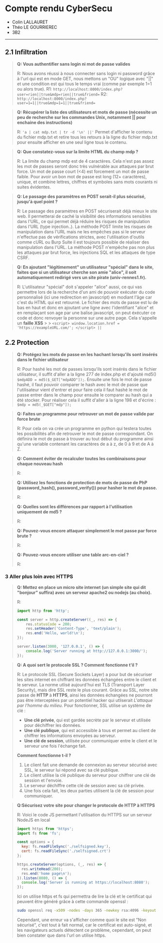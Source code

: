 # Compte rendu CyberSecu

- Colin LALLAURET
- Théo LE GOURRIEREC
- 3B2

---

## 2.1 Infiltration

> **Q: Vous authentifier sans login ni mot de passe valides**
>
> R: Nous avons réussi à nous connecter sans login ni password grâce à l'url qui est en mode GET, nous mettons un "OU" logique avec "||" et une condition est qui tous le temps vrai (comme par exemple 1=1 ou alors true).
> R1: `http://localhost:8000/index.php?user=rien||true&mdp=rien||true&friend=`
> R2: `http://localhost:8000/index.php?user=1=1||true&mdp=1=1||true&friend=`

> **Q: Récupérer la liste des utilisateurs et mots de passe (nécessite un peu de recherche sur les commandes Unix, notamment || pour enchaine des instructions)**
>
> R: `'a | cat mdp.txt | tr -d '\n' ||'`
> Permet d'afficher le contenu du fichier mdp.txt et retire tous les retours à la ligne du fichier mdp.txt pour ensuite afficher en une seul ligne tous le contenu.

> **Q: Que constatez-vous sur la limite HTML du champ mdp ?**
>
> R: La limite du champ mdp est de 4 caractères. Cela n'est pas assez les mot de passes seront donc très vulnérable aux attaques par brut force. Un mot de passe court (<4) est forcement un mot de passe faible. Pour avoir un bon mot de passe est long (12+ caractères), unique, et combine lettres, chiffres et symboles sans mots courants ni suites évidentes.

> **Q: Le passage des paramètres en POST serait-il plus sécurisé, jusqu'à quel point ?**
>
> R: Le passage des paramètres en POST sécuriserait déjà mieux le site web. Il permetterai de caché la visibilité des informations sensibles dans l'URL, ce qui permet déjà réduire les risques de manipulation dans l'URL (type injection..). La méthode POST limite les risques de manipulation dans l'URL mais ne les empêches pas si le serveur n'effectue pas de vérifications strictes, avec l'utilisation d'outils comme cURL ou Burp Suite il est toujours possible de réaliser des manipulation dans l'URL. La méthode POST n'empêche pas non plus les attaques par brut force, les injections SQL et les attaques de type CSRF.

> **Q: En ajoutant "légitimement" un utilisateur "spécial" dans le site, faites que si un utilisateur cherche son amie "alice", il soit automatiquement redirigé vers un site pirate (univ-rennes1.fr).**
>
> R: L'utilisateur "spécial" doit s'appeler "alice" aussi, ce qui vas permettre lors de la recherche d'un ami de pouvoir exécuter du code personnalisé (ici une redirection en javascript) en modiant l'âge car c'est du HTML qui est retourné. Le fichier des mots de passe est lu de bas en haut et donc en ajoutant une ligne avec l'identifiant "alice" et en remplaçant son age par une balise javascript, on peut éxécuter ce code et donc renvoyer la personne sur une autre page. Cela s'appelle un **faille XSS** > > `<script> window.location.href = 'https://exampleURL.com/'; </script> ||`

## 2.2 Protection

> **Q: Protégez les mots de passe en les hachant lorsqu'ils sont insérés dans le fichier utilisateur**
>
> R: Pour hashé les mot de passes lorsqu'ils sont insérés dans le fichier utilisateur, il suffit d'aller a la ligne 277 de index.php et d'ajouté md5() `$mdpADD = md5($_GET["mdpADD"]);`. Ensuite une fois le mot de passe hashé, il faut pouvoir comparer le hash avec le mot de passe que l'utilisateur vient d'entrer et pour faire cela il faut hashé le mot de passe entrer dans le champ pour ensuite le comparer au hash qui a été stocker. Pour réaliser cela il suffit d'aller à la ligne 198 et d'écrire : `$mdp = md5(_$GET["mdp"]);`

> **Q: Faites un programme pour retrouver un mot de passe valide par force brute**
>
> R: Pour cela on va crée un programme en python qui testera toutes les possibilités afin de retrouver le mot de passe correspondant. On définira le mot de passe à trouver au tout début du programme ainsi qu'une variable contenant les caractères de a à z, de 0 à 9 et de A à Z.

> **Q: Comment éviter de recalculer toutes les combinaisons pour chaque nouveau hash**
>
> R:

> **Q: Utilisez les fonctions de protection de mots de passe de PhP (password_hash(), password_verify()) pour hasher le mot de passe.**
>
> R:

> **Q: Quelles sont les différences par rapport à l'utilisation uniquement de md5 ?**
>
> R:

> **Q: Pouvez-vous encore attaquer simplement le mot passe par force brute ?**
>
> R:

> **Q: Pouvez-vous encore utiliser une table arc-en-ciel ?**
>
> R:

### 3 Aller plus loin avec HTTPS

> **Q: Mettez en place un micro site internet (un simple site qui dit "bonjour" suffira) avec un serveur apache2 ou nodejs (au choix).**
>
> R: 
> ```js
> import http from 'http';
> 
> const server = http.createServer((_, res) => {
>     res.statusCode = 200;
>     res.setHeader('Content-Type', 'text/plain');
>     res.end('Hello, world!\n');
> });
> 
> server.listen(3000, '127.0.0.1', () => {
>     console.log('Server running at http://127.0.0.1:3000/');
> });
> ```


> **Q: A quoi sert le protocole SSL ? Comment fonctionne t'il ?**
>
> R: Le protocole SSL (Secure Sockets Layer) a pour but de sécuriser les sites internet en chiffrant les données échangées entre le client et le serveur. 
> La norme utlisé aujourd'hui est TLS (Transport Layer Security), mais dire SSL reste le plus courant.
> Grâce au SSL, notre site passe de **HTTP** à **HTTPS**, ainsi les données échangées ne pourront pas être interceptées par un potentiel hacker qui utliserait *L'attaque par l'homme du milieu*. Pour fonctionner, SSL utilise un système de clé  :
> - **Une clé privée**, qui est gardée secrète par le serveur et utilisée pour déchiffrer les données.
> - **Une clé publique**, qui est accessible à tous et permet au client de chiffrer les informations envoyées au serveur.
> - **Une clé de session**, utilisée pour communiquer entre le client et le serveur une fois l'échange fait.
>
> **Comment fonctionne t-il ?**
> 1. Le client fait une demande de connexion au serveur sécurisé avec SSL, le serveur lui répond avec sa clé publique.
> 2. Le client utilise la clé publique du serveur pour chiffrer une clé de session et l'envoie.
> 3. Le serveur déchiffre cette clé de session avec sa clé privée.
> 4. Une fois cela fait, les deux parties utilisent la clé de session pour communiquer.


> **Q:Sécurisez votre site pour changer le protocole de HTTP à HTTPS**
>
> R: Voici le code JS permettant l'utilisation du HTTPS sur un serveur NodeJS en local
> ```js
> import https from 'https';
> import fs from 'fs';
> 
> const options = {
>   key: fs.readFileSync('./selfsigned.key'),
>   cert: fs.readFileSync('./selfsigned.crt')
> };
> 
> https.createServer(options, (_, res) => {
>   res.writeHead(200);
>   res.end('home page\n');
> }).listen(8080, () => {
>   console.log('Server is running at https://localhost:8080');
> });
> ```
> 
> Ici on utilise https et fs qui permettra de lire la clé et le certificat qui peuvent être généré grâce à cette commande openssl :
> ```bash
> sudo openssl req -x509 -nodes -days 365 -newkey rsa:4096 -keyout selfsigned.key -out selfsigned.crt
> ```
> Cependant, une erreur va s'afficher comme quoi le site est "Non sécurisé", c'est tout à fait normal, car le certificat est auto-signé, et les navigateurs actuels détectent ce problème, cependant, on peut bien constater que dans l'url on utilise https.


